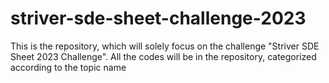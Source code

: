 # striver-sde-sheet-challenge-2023
This is the repository, which will solely focus on the challenge "Striver SDE Sheet 2023 Challenge". All the codes will be in the repository, categorized according to the topic name

